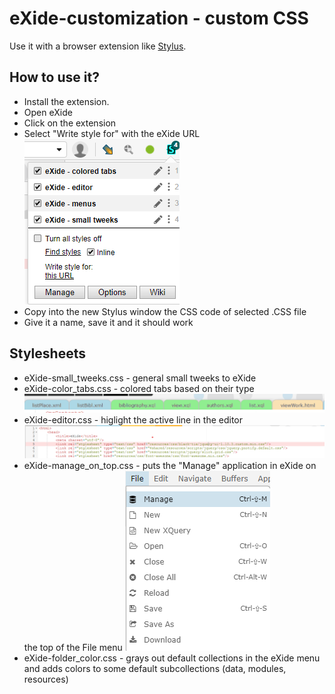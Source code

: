 # eXide-customization - custom CSS

Use it with a browser extension like [Stylus](https://chrome.google.com/webstore/detail/stylus/clngdbkpkpeebahjckkjfobafhncgmne?hl=en).

## How to use it?

- Install the extension.
- Open eXide
- Click on the extension
- Select "Write style for" with the eXide URL
![stylus](screenshots/stylus.png)
- Copy into the new Stylus window the CSS code of selected .CSS file
- Give it a name, save it and it should work

## Stylesheets

- eXide-small_tweeks.css - general small tweeks to eXide
- eXide-color_tabs.css - colored tabs based on their type
![colored tabs](screenshots/colored_tabs.png) 
- eXide-editor.css - higlight the active line in the editor
![highlighted current line](screenshots/highlighted_current_line.png)
- eXide-manage_on_top.css - puts the "Manage" application in eXide on the top of the File menu
![manage on top](screenshots/manage_on_top.png)
- eXide-folder_color.css - grays out default collections in the eXide menu and adds colors to some default subcollections (data, modules, resources) 


